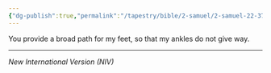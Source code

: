 ```yaml
---
{"dg-publish":true,"permalink":"/tapestry/bible/2-samuel/2-samuel-22-37/","title":"2 Samuel 22:37","hide":true,"tags":["bible-verse","bible-verse"],"dgHomeLink":true,"dgShowLocalGraph":true,"dgEnableSearch":true}
---
```


You provide a broad path for my feet, so that my ankles do not give way.

---
*New International Version (NIV)*